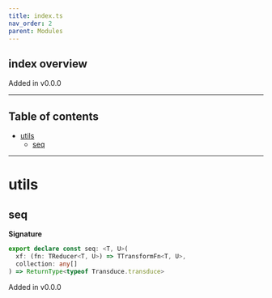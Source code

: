 ```yaml
---
title: index.ts
nav_order: 2
parent: Modules
---
```


## index overview

Added in v0.0.0

---

<h2 class="text-delta">Table of contents</h2>

- [utils](#utils)
  - [seq](#seq)

---

# utils

## seq

**Signature**

```ts
export declare const seq: <T, U>(
  xf: (fn: TReducer<T, U>) => TTransformFn<T, U>,
  collection: any[]
) => ReturnType<typeof Transduce.transduce>
```

Added in v0.0.0
